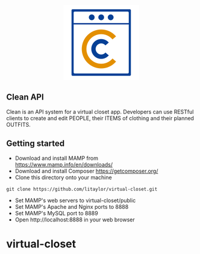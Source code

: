 <p align="center"><img src="public/logo-png.png" height="200" width="auto"></p>

## Clean API

Clean is an API system for a virtual closet app. Developers can use RESTful clients to create and edit PEOPLE, their ITEMS of clothing and their planned OUTFITS.

## Getting started

- Download and install MAMP from https://www.mamp.info/en/downloads/
- Download and install Composer https://getcomposer.org/
- Clone this directory onto your machine
```
git clone https://github.com/litaylor/virtual-closet.git
```
- Set MAMP's web servers to virtual-closet/public
- Set MAMP's Apache and Nginx ports to 8888
- Set MAMP's MySQL port to 8889
- Open http://localhost:8888 in your web browser

# virtual-closet
